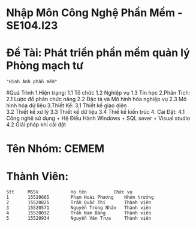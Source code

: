 ﻿# Nhập Môn Công Nghệ Phần Mềm - SE104.I23
# Đề Tài: Phát triển phần mềm quản lý Phòng mạch tư
	"Hình Ảnh phần mềm"
#Quá Trình
	1.Hiện trạng:
			1.1 Tổ chức
			1.2 Nghiệp vụ
			1.3 Tin học
	2.Phân Tích:
			2.1 Lược đồ phân chức năng
			2.2 Đặc tả và Mô hình hóa nghiệp vụ
			2.3 Mô hình hóa dữ liệu 
	3.Thiết Kế:
			3.1 Thiết kế giao diện	
			3.2 Thiết kế xử lý
			3.3 Thiết kế dữ liệu
			3.4 Thiế kế kiến trúc
	4. Cài Đặt:	
			4.1 Công nghệ sử dụng
				+ Hệ Điều Hành Windows
				+ SQL sever
				+ Visual studio	
			4.2 Giải pháp khi cài đặt
		


# Tên Nhóm: CEMEM
# Thành Viên:
	Stt		MSSV			Họ tên			Chức vụ
	1		15520665		Phạm Hoài Phương	Nhóm trưởng
	2		15520825		Trần Quốc Thi		Thành viên
	3		15520571		Nguyễn Trọng Nhân	Thành viên
	4		15520032		Trần Nam Bàng		Thành viên
	5		15520934		Nguyễn Văn Trưa		Thành viên